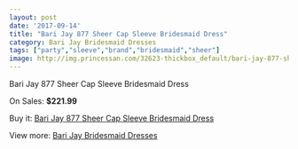 ```yaml
---
layout: post
date: '2017-09-14'
title: "Bari Jay 877 Sheer Cap Sleeve Bridesmaid Dress"
category: Bari Jay Bridesmaid Dresses
tags: ["party","sleeve","brand","bridesmaid","sheer"]
image: http://img.princessan.com/32623-thickbox_default/bari-jay-877-sheer-cap-sleeve-bridesmaid-dress.jpg
---
```

Bari Jay 877 Sheer Cap Sleeve Bridesmaid Dress

On Sales: **$221.99**
<a href="https://www.princessan.com/en/14969-bari-jay-877-sheer-cap-sleeve-bridesmaid-dress.html"><amp-img layout="responsive" width="600" height="600" src="//img.princessan.com/32623-thickbox_default/bari-jay-877-sheer-cap-sleeve-bridesmaid-dress.jpg" alt="Bari Jay 877 Sheer Cap Sleeve Bridesmaid Dress 0" /></a>

Buy it: [Bari Jay 877 Sheer Cap Sleeve Bridesmaid Dress](https://www.princessan.com/en/14969-bari-jay-877-sheer-cap-sleeve-bridesmaid-dress.html "Bari Jay 877 Sheer Cap Sleeve Bridesmaid Dress")

View more: [Bari Jay Bridesmaid Dresses](https://www.princessan.com/en/109- "Bari Jay Bridesmaid Dresses")